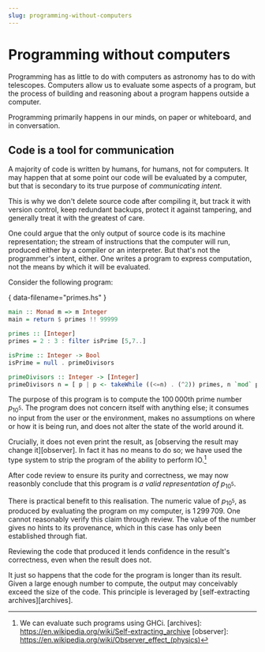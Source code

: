 ```yaml
---
slug: programming-without-computers
---
```


# Programming without computers

Programming has as little to do with computers as astronomy has to do with
telescopes. Computers allow us to evaluate some aspects of a program, but the
process of building and reasoning about a program happens outside a computer.

Programming primarily happens in our minds, on paper or whiteboard, and in
conversation.

## Code is a tool for communication

A majority of code is written by humans, for humans, not for computers. It may
happen that at some point our code will be evaluated by a computer, but that is
secondary to its true purpose of _communicating intent_.

This is why we don't delete source code after compiling it, but track it with
version control, keep redundant backups, protect it against tampering, and
generally treat it with the greatest of care.

One could argue that the only output of source code is its machine
representation; the stream of instructions that the computer will run, produced
either by a compiler or an interpreter. But that's not the programmer's intent,
either. One writes a program to express computation, not the means by which it
will be evaluated.

Consider the following program:

{ data-filename="primes.hs" }
```haskell
main :: Monad m => m Integer
main = return $ primes !! 99999

primes :: [Integer]
primes = 2 : 3 : filter isPrime [5,7..]

isPrime :: Integer -> Bool
isPrime = null . primeDivisors

primeDivisors :: Integer -> [Integer]
primeDivisors n = [ p | p <- takeWhile ((<=n) . (^2)) primes, n `mod` p == 0 ]
```

The purpose of this program is to compute the 100&#x202F;000th prime number
$p_{10^5}$. The program does not concern itself with anything else; it consumes
no input from the user or the environment, makes no assumptions on where or how
it is being run, and does not alter the state of the world around it.

Crucially, it does not even print the result, as [observing the result may
change it][observer]. In fact it has no means to do so; we have used the type
system to strip the program of the ability to perform IO.[^1]

After code review to ensure its purity and correctness, we may now reasonbly
conclude that this program is _a valid representation of_ $p_{10^5}$.

There is practical benefit to this realisation. The numeric value of $p_{10^5}$,
as produced by evaluating the program on my computer, is
1&#x202F;299&#x202F;709. One cannot reasonably verify this claim through review.
The value of the number gives no hints to its provenance, which in this case has
only been established through fiat.

Reviewing the code that produced it lends confidence in the result's
correctness, even when the result does not.

It just so happens that the code for the program is longer than its result.
Given a large enough number to compute, the output may conceivably exceed the
size of the code. This principle is leveraged by [self-extracting
archives][archives].

[^1]: We can evaluate such programs using GHCi.
[archives]: https://en.wikipedia.org/wiki/Self-extracting_archive
[observer]: https://en.wikipedia.org/wiki/Observer_effect_(physics)
